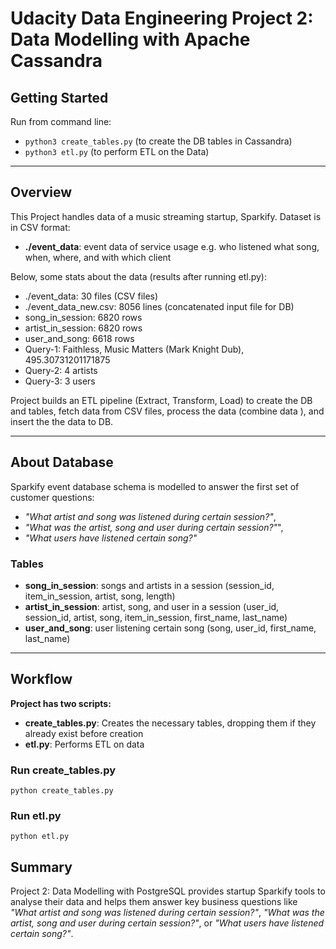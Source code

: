 # Udacity Data Engineering Project 2: Data Modelling with Apache Cassandra
## Getting Started

Run from command line:

* `python3 create_tables.py` (to create the DB tables in Cassandra)
* `python3 etl.py` (to perform ETL on the Data)

---

## Overview

This Project handles data of a music streaming startup, Sparkify. Dataset is in CSV format:

* **./event_data**: event data of service usage e.g. who listened what song, when, where, and with which client

Below, some stats about the data (results after running etl.py):

* ./event_data: 30 files (CSV files)
* ./event_data_new.csv: 8056 lines (concatenated input file for DB)
* song_in_session: 6820 rows
* artist_in_session: 6820 rows
* user_and_song: 6618 rows
* Query-1: Faithless, Music Matters (Mark Knight Dub), 495.30731201171875
* Query-2: 4 artists
* Query-3: 3 users

Project builds an ETL pipeline (Extract, Transform, Load) to create the DB and tables, fetch data from CSV files, process the data (combine data ), and insert the the data to DB. 

---

## About Database

Sparkify event database schema is modelled to answer the first set of customer questions:

* _"What artist and song was listened during certain session?"_,
* _"What was the artist, song and user during certain session?"_",
* _"What users have listened certain song?"_


### Tables

* **song_in_session**: songs and artists in a session (session_id, item_in_session, artist, song, length)
* **artist_in_session**: artist, song, and user in a session (user_id, session_id, artist, song, item_in_session, first_name, last_name)
* **user_and_song**: user listening certain song (song, user_id, first_name, last_name)

---

## Workflow

**Project has two scripts:**

* **create_tables.py**: Creates the necessary tables, dropping them if they already exist before creation
* **etl.py**: Performs ETL on data

### Run create_tables.py

`python create_tables.py`


### Run etl.py

`python etl.py`


## Summary

Project 2: Data Modelling with PostgreSQL provides startup Sparkify tools to analyse their data and helps them answer key business questions like _"What artist and song was listened during certain session?"_, _"What was the artist, song and user during certain session?"_, or _"What users have listened certain song?"_.
